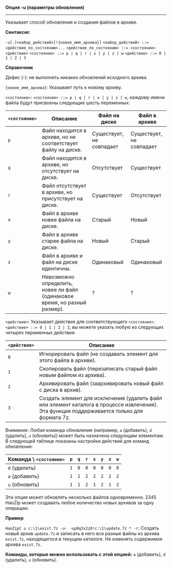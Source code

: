 ﻿**Опция -u (параметры обновления)**

--------------------------------------------------------------------------------

Указывает способ обновления и создания файлов в архиве.

**Синтаксис**

`-u[-]<набор_действий>[!{новое_имя_архива}]`
`<набор_действий> ::= <действие_по_состоянию>...`
`<действие_по_состоянию> ::= <состояние><действие>`
`<состояние> ::= p | q | r | x | y | z | w`
`<действие> ::= 0 | 1 | 2 | 3`

**Справочник**

Дефис (-): не выполнять никаких обновлений исходного архива.

`{новое_имя_архива}`: Указывает путь к новому архиву.

`<состояние>`: `<состояние> ::= p | q | r | x | y | z | w`, каждому имени файла будут присвоены следующие шесть переменных:

| `<состояние>` | Описание                                                                                                | Файл на диске         | Файл в архиве         |
|----------------|--------------------------------------------------------------------------------------------------------|---------------------|---------------------|
| `p`            | Файл находится в архиве, но не соответствует файлу на диске.                                             | Существует, не совпадает | Существует, не совпадает |
| `q`            | Файл находится в архиве, но отсутствует на диске.                                                     | Отсутствует          | Существует          |
| `r`            | Файл отсутствует в архиве, но присутствует на диске.                                                  | Существует          | Отсутствует          |
| `x`            | Файл в архиве новее файла на диске.                                                                      | Старый               | Новый              |
| `y`            | Файл в архиве старее файла на диске.                                                                      | Новый              | Старый               |
| `z`            | Файл в архиве и файл на диске идентичны.                                                                | Одинаковый           | Одинаковый           |
| `w`            | Невозможно определить, новее ли файл (одинаковое время, но разный размер).                                   | ?                    | ?                    |

`<действие>`: Указывает действие для соответствующего `<состояния>`. `<действие> ::= 0 | 1 | 2 | 3`, вы можете указать любую из следующих четырех переменных действия:

| `<действие>` | Описание                                                                                                                                                                                                                                                                           |
|----------------|------------------------------------------------------------------------------------------------------------------------------------------------------------------------------------------------------------------------------------------------------------------------------------|
| `0`            | Игнорировать файл (не создавать элемент для этого файла в архиве).                                                                                                                                                                                                                  |
| `1`            | Скопировать файл (перезаписать старый файл новым файлом из архива).                                                                                                                                                                                                                  |
| `2`            | Архивировать файл (заархивировать новый файл с диска в архив).                                                                                                                                                                                                                        |
| `3`            | Создать элемент для исключения (удалить файл или элемент каталога в процессе извлечения). Эта функция поддерживается только для формата 7z.                                                                                                                                   |

Внимание: Любая команда обновления (например, `a` (добавить), `d` (удалить), `u` (обновить)) может быть назначена следующим элементам. В следующей таблице показаны настройки действий для команд обновления:

| Команда \\ `<состояние>` | `p` | `q` | `r` | `x` | `y` | `z` | `w` |
|-----------------------------|-----|-----|-----|-----|-----|-----|-----|
| `d` (удалить)              | `1` | `0` | `0` | `0` | `0` | `0` | `0` |
| `a` (добавить)             | `1` | `1` | `2` | `2` | `2` | `2` | `2` |
| `u` (обновить)             | `1` | `1` | `2` | `1` | `2` | `1` | `2` |

Эта опция может обновлять несколько файлов одновременно. 2345 HaoZip может создавать любое количество новых архивов за одну операцию.

**Пример**

`HaoZipC u c:\1\exist.7z -u- -up0q3x2z0!c:\1\update.7z * -r`: Создать новый архив `update.7z` и записать в него все разные файлы из архива `exist.7z`, находящегося в текущем каталоге. Не изменять содержимое архива `exist.7z`.

**Команды, которые можно использовать с этой опцией:** `a` (добавить), `d` (удалить), `u` (обновить).
